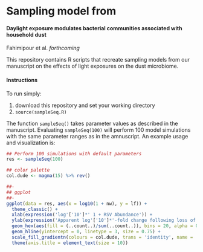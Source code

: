 # Sampling model from 
#### Daylight exposure modulates bacterial communities associated with household dust
Fahimipour et al. *forthcoming*

This repository contains R scripts that recreate sampling models from our manuscript on the effects of light exposures on the dust microbiome.

#### Instructions
To run simply:

1. download this repository and set your working directory
2. `source(sampleSeq.R)`

The function `sampleSeq()` takes parameter values as described in the manuscript. Evaluating `sampleSeq(100)` will perform 100 model simulations with the same parameter ranges as in the amnuscript. An example usage and visualization is:


```R
## Perform 100 simulations with default parameters
res <- sampleSeq(100)

## color palette
col.dude <- magma(15) %>% rev()

##-
## ggplot
##-
ggplot(data = res, aes(x = log10(1 + nw), y = lf)) +
  theme_classic() +
  xlab(expression('log'['10']*' 1 + RSV Abundance')) +
  ylab(expression('Apparent log'['10']*'-fold change following loss of abundant RSVs')) +
  geom_hex(aes(fill = (..count..)/sum(..count..)), bins = 20, alpha = 0.85, size = 0.5, colour = '#f7f7f7') +
  geom_hline(yintercept = 0, linetype = 3, size = 0.75) +
  scale_fill_gradientn(colours = col.dude, trans = 'identity', name = 'Frequency', breaks = pretty_breaks(n = 5)) +
  theme(axis.title = element_text(size = 10))
  ```